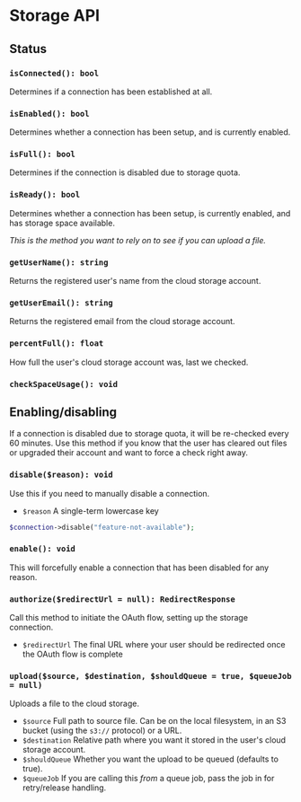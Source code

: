 # Storage API

## Status

### `isConnected(): bool`

Determines if a connection has been established at all.

### `isEnabled(): bool`

Determines whether a connection has been setup, and is currently enabled.

### `isFull(): bool`

Determines if the connection is disabled due to storage quota.

### `isReady(): bool`

Determines whether a connection has been setup, is currently enabled, and has storage space available.

*This is the method you want to rely on to see if you can upload a file.*

### `getUserName(): string`

Returns the registered user's name from the cloud storage account. 

### `getUserEmail(): string`

Returns the registered email from the cloud storage account.

### `percentFull(): float`

How full the user's cloud storage account was, last we checked.

### `checkSpaceUsage(): void`

## Enabling/disabling

If a connection is disabled due to storage quota, it will be re-checked every 60 minutes. Use this method if you know that the user has cleared out files or upgraded their account and want to force a check right away.

### `disable($reason): void`

Use this if you need to manually disable a connection.

 - `$reason` A single-term lowercase key

```php
$connection->disable("feature-not-available");
```

### `enable(): void`

This will forcefully enable a connection that has been disabled for any reason.

### `authorize($redirectUrl = null): RedirectResponse`

Call this method to initiate the OAuth flow, setting up the storage connection.

 - `$redirectUrl` The final URL where your user should be redirected once the OAuth flow is complete

### `upload($source, $destination, $shouldQueue = true, $queueJob = null)`

Uploads a file to the cloud storage.

 - `$source` Full path to source file. Can be on the local filesystem, in an S3 bucket (using the `s3://` protocol) or a URL.
 - `$destination` Relative path where you want it stored in the user's cloud storage account.
 - `$shouldQueue` Whether you want the upload to be queued (defaults to true).
 - `$queueJob` If you are calling this _from_ a queue job, pass the job in for retry/release handling.